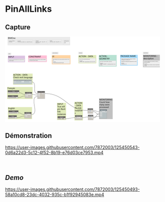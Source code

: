 # PinAllLinks


## Capture
<img src="BIM1_PinAllLinks.png" alt="BIM One Inc." /> 

## Démonstration

https://user-images.githubusercontent.com/7872003/125450543-0d6a22d3-5c12-4f52-8b19-e76d03ce7953.mp4

</br>

## *Demo*

https://user-images.githubusercontent.com/7872003/125450493-58a10cd8-23dc-4032-935c-b1f92945083e.mp4
